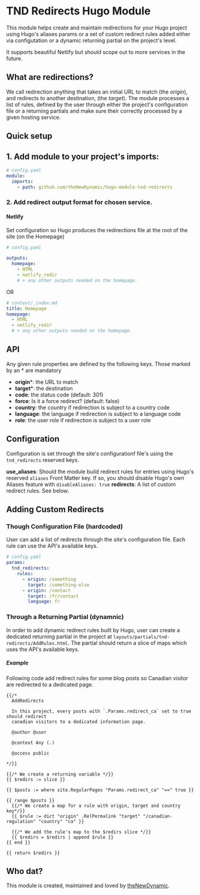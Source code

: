# TND Redirects Hugo Module

This module helps create and maintain redirections for your Hugo project using Hugo's aliases params or a set of custom redirect rules added either via configutation or a dynamic returning partial on the project's level.

It supports beautiful Netlify but should scope out to more services in the future.

## What are redirections?

We call redirection anything that takes an initial URL to match (the _origin_), and redirects to another destination, (the _target_).
The module processes a list of rules, defined by the user through either the project's configuration file or a returning partials and make sure their correctly processed by a given hosting service.

## Quick setup

## 1. Add module to your project's imports:

```yaml
# config.yaml
module:
  imports:
    - path: github.com/theNewDynamic/hugo-module-tnd-redirects
```

### 2. Add redirect output format for chosen service.

#### Netlify

Set configuration so Hugo produces the redirections file at the root of the site (on the Homepage)

```yaml
# config.yaml

outputs:
  homepage: 
    - HTML
    - netlify_redir
    # + any other outputs needed on the homepage.
```
OR

```yaml
# content/_index.md
title: Homepage
homepage: 
  - HTML
  - netlify_redir
  # + any other outputs needed on the homepage.
```

## API

Any given rule properties are defined by the following keys. Those marked by an * are mandatory

- __origin__\*: the URL to match
- __target__\*: the destination
- __code__: the status code (default: 301)
- __force__: Is it a force redirect? (default: false)
- __country__: the country if redirection is subject to a country code
- __language__: the language if redirection is subject to a language code
- __role__: the user role if redirection is subject to a user role

## Configuration

Configuration is set through the site's configurationf file's using the `tnd_redirects` reserved keys.

__use_aliases__: Should the module build redirect rules for entries using Hugo's reserved `aliases` Front Matter key. 
If so, you should disable Hugo's own Aliases feature with `disableAliases: true`
__redirects__: A list of custom redirect rules. See below.

## Adding Custom Redirects

### Though Configuration File (hardcoded)
User can add a list of redirects through the site's configuration file. Each rule can use the API's available keys.

```yaml
# config.yaml
params:
  tnd_redirects:
    rules:
      - origin: /something
        target: /something-else
      - origin: /contact
        target: /fr/contact
        language: fr
```

### Through a Returning Partial (dynamnic)

In order to add dynamic redirect rules built by Hugo, user can create a dedicated returning partial in the project at `layouts/partials/tnd-redirects/AddRules.html`. 
The partial should return a slice of maps which uses the API's available keys.

##### Example

Following code add redirect rules for some blog posts so Canadian visitor are redirected to a dedicated page.

```
{{/*
  AddRedirects
  
  In this project, every posts with `.Params.redirect_ca` set to true should redirect
  canadian visitors to a dedicated information page.

  @author @user

  @context Any (.)

  @access public

*/}}

{{/* We create a returning variable */}}
{{ $redirs := slice }}

{{ $posts := where site.RegularPages "Params.redirect_ca" "==" true }}

{{ range $posts }}
  {{/* We create a map for a rule with origin, target and country key*/}}
  {{ $rule := dict "origin" .RelPermalink "target" "/canadian-regulation" "country" "ca" }}

  {{/* We add the rule's map to the $redirs slice */}}
  {{ $redirs = $redirs | append $rule }}
{{ end }}

{{ return $redirs }}
```

## Who dat?

This module is created, maintained and loved by [theNewDynamic](https://github.com/theNewDynamic).